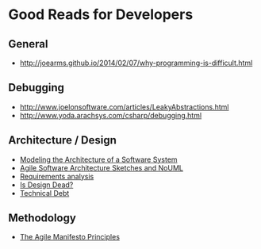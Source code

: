 Good Reads for Developers
=========================

## General

 * http://joearms.github.io/2014/02/07/why-programming-is-difficult.html

## Debugging

 * http://www.joelonsoftware.com/articles/LeakyAbstractions.html
 * http://www.yoda.arachsys.com/csharp/debugging.html
 
## Architecture / Design

 * [Modeling the Architecture of a Software System](http://msdn.microsoft.com/en-us/library/dd490886.aspx)
 * [Agile Software Architecture Sketches and NoUML](http://www.infoq.com/articles/agile-software-architecture-sketches-NoUML)
 * [Requirements analysis](http://en.wikipedia.org/wiki/Requirements_analysis)
 * [Is Design Dead?](http://martinfowler.com/articles/designDead.html)
 * [Technical Debt](http://martinfowler.com/bliki/TechnicalDebt.html)

## Methodology

 * [The Agile Manifesto Principles](https://www.scrumalliance.org/community/articles/2013/november/the-agile-manifesto-principles-what-do-they-mean)
